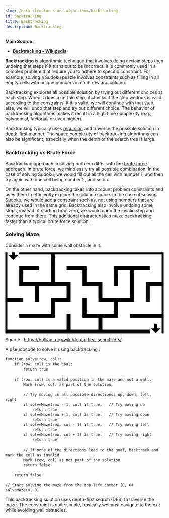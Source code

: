 ```yaml
---
slug: /data-structures-and-algorithms/backtracking
id: backtracking
title: Backtracking
description: Backtracking
---
```


**Main Source :**

- **[Backtracking - Wikipedia](https://en.wikipedia.org/wiki/Backtracking)**

**Backtracking** is algorithmic technique that involves doing certain steps then undoing that steps if it turns out to be incorrect. It is commonly used in a complex problem that require you to adhere to specific constraint. For example, solving a Sudoku puzzle involves constraints such as filling in all empty cells with unique numbers in each row and column.

Backtracking explores all possible solution by trying out different choices at each step. When it does a certain step, it checks if the step we took is valid according to the constraints. If it is valid, we will continue with that step, else, we will undo that step and try out different choice. The behavior of backtracking algorithms makes it result in a high time complexity (e.g., polynomial, factorial, or even higher).

Backtracking typically uses [recursion](/data-structures-and-algorithms/recursion) and traverse the possible solution in [depth-first manner](/data-structures-and-algorithms/traversal#depth-first-search-dfs). The space complexity of backtracking algorithms can also be significant, especially when the depth of the search tree is large.

### Backtracking vs Brute Force

Backtracking approach in solving problem differ with the [brute force](/computer-and-programming-fundamentals/computer-and-programming-terminology) approach. In brute force, we mindlessly try all possible combination. In the case of solving Sudoku, we would fill out all the cell with number 1, and then try again with one cell being number 2, and so on.

On the other hand, backtracking takes into account problem constraints and uses them to efficiently explore the solution space. In the case of solving Sudoku, we would add a constraint such as, not using numbers that are already used in the same grid. Backtracking also involve undoing some steps, instead of starting from zero, we would undo the invalid step and continue from there. This additional characteristics make backtracking faster than a typical brute force solution.

### Solving Maze

Consider a maze with some wall obstacle in it.

![Solving maze](./maze-solve.gif)  
Source : https://brilliant.org/wiki/depth-first-search-dfs/

A pseudocode to solve it using backtracking :

```
function solve(row, col):
    if (row, col) is the goal:
        return true

    if (row, col) is a valid position in the maze and not a wall:
        Mark (row, col) as part of the solution

        // Try moving in all possible directions: up, down, left, right
        if solveMaze(row - 1, col) is true:   // Try moving up
            return true
        if solveMaze(row + 1, col) is true:   // Try moving down
            return true
        if solveMaze(row, col - 1) is true:   // Try moving left
            return true
        if solveMaze(row, col + 1) is true:   // Try moving right
            return true

        // If none of the directions lead to the goal, backtrack and mark the cell as invalid
        Mark (row, col) as not part of the solution
        return false

    return false

// Start solving the maze from the top-left corner (0, 0)
solveMaze(0, 0)
```

This backtracking solution uses depth-first search (DFS) to traverse the maze. The constraint is quite simple, basically we must navigate to the exit while avoiding wall obstacles.
